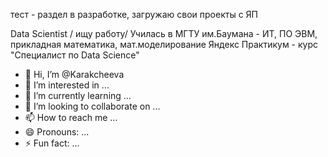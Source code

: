 тест - раздел в разработке, загружаю  свои проекты с ЯП

Data Scientist / ищу работу/ 
Училась в МГТУ им.Баумана - ИТ, ПО ЭВМ, прикладная математика, мат.моделирование 
Яндекс Практикум - курс "Специалист по Data Science"

- 👋 Hi, I’m @Karakcheeva
- 👀 I’m interested in ...
- 🌱 I’m currently learning ...
- 💞️ I’m looking to collaborate on ...
- 📫 How to reach me ...
- 😄 Pronouns: ...
- ⚡ Fun fact: ...

<!---
Karakcheeva/Karakcheeva is a ✨ special ✨ repository because its `README.md` (this file) appears on your GitHub profile.
You can click the Preview link to take a look at your changes.
--->
